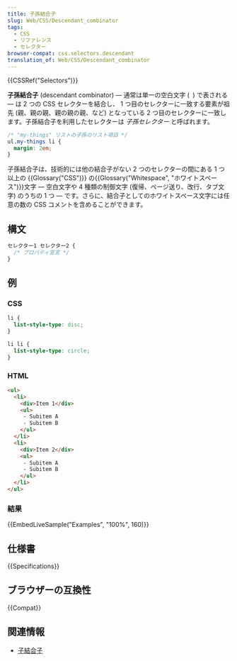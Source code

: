 ```yaml
---
title: 子孫結合子
slug: Web/CSS/Descendant_combinator
tags:
  - CSS
  - リファレンス
  - セレクター
browser-compat: css.selectors.descendant
translation_of: Web/CSS/Descendant_combinator
---
```

{{CSSRef("Selectors")}}

**子孫結合子** (descendant combinator) — 通常は単一の空白文字 (` `) で表される — は 2 つの CSS セレクターを結合し、 1 つ目のセレクターに一致する要素が祖先 (親、親の親、親の親の親、など) となっている 2 つ目のセレクターに一致します。子孫結合子を利用したセレクターは _子孫セレクター_ と呼ばれます。

```css
/* "my-things" リストの子孫のリスト項目 */
ul.my-things li {
  margin: 2em;
}
```

子孫結合子は、技術的には他の結合子がない 2 つのセレクターの間にある 1 つ以上の {{Glossary("CSS")}} の{{Glossary("Whitespace", "ホワイトスペース")}}文字 ― 空白文字や 4 種類の制御文字 (復帰、ページ送り、改行、タブ文字) のうちの 1 つ ― です。さらに、結合子としてのホワイトスペース文字には任意の数の CSS コメントを含めることができます。

## 構文

```css
セレクター1 セレクター2 {
  /* プロパティ宣言 */
}
```

## 例

### CSS

```css
li {
  list-style-type: disc;
}

li li {
  list-style-type: circle;
}
```

### HTML

```html
<ul>
  <li>
    <div>Item 1</div>
    <ul>
     - Subitem A
     - Subitem B
    </ul>
  </li>
  <li>
    <div>Item 2</div>
    <ul>
     - Subitem A
     - Subitem B
    </ul>
  </li>
</ul>
```

### 結果

{{EmbedLiveSample("Examples", "100%", 160)}}

## 仕様書

{{Specifications}}

## ブラウザーの互換性

{{Compat}}

## 関連情報

- [子結合子](/ja/docs/Web/CSS/Child_combinator)
